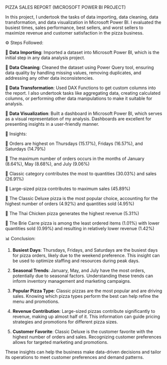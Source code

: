 PIZZA SALES REPORT (MICROSOFT POWER BI PROJECT) 

In this project, I undertook the tasks of data importing, data cleaning, data transformation, and data visualization in Microsoft Power BI. I evaluated the busiest times, sales performance, best sellers, and worst sellers to maximize revenue and customer satisfaction in the pizza business.

⚙️ Steps Followed:

🔸 **Data Importing**: Imported a dataset into Microsoft Power BI, which is the initial step in any data analysis project. 

🔸 **Data Cleaning**: Cleaned the dataset using Power Query tool, ensuring data quality by handling missing values, removing duplicates, and addressing any other data inconsistencies.

🔸 **Data Transformation**: Used DAX Functions to get custom columns into the report. I also undertook tasks like aggregating data, creating calculated columns, or performing other data manipulations to make it suitable for analysis.

🔸 **Data Visualization**: Built a dashboard in Microsoft Power BI, which serves as a visual representation of my analysis. Dashboards are excellent for presenting insights in a user-friendly manner.

🔎 Insights:

🔹 Orders are highest on Thursdays (15.17%), Fridays (16.57%), and Saturdays (14.79%)

🔹 The maximum number of orders occurs in the months of January (8.64%), May (8.68%), and July (9.06%)

🔹 Classic category contributes the most to quantities (30.03%) and sales (26.91%)

🔹 Large-sized pizza contributes to maximum sales (45.89%)

🔹 The Classic Deluxe pizza is the most popular choice, accounting for the highest number of orders (4.92%) and quantities sold (4.95%)

🔹 The Thai Chicken pizza generates the highest revenue (5.31%)

🔹 The Brie Carre pizza is among the least ordered items (1.01%) with lower quantities sold (0.99%) and resulting in relatively lower revenue (1.42%)

📊 Conclusion:

1. **Busiest Days**: Thursdays, Fridays, and Saturdays are the busiest days for pizza orders, likely due to the weekend preference. This insight can be used to optimize staffing and resources during peak days.

2. **Seasonal Trends**: January, May, and July have the most orders, potentially due to seasonal factors. Understanding these trends can inform inventory management and marketing campaigns.

3. **Popular Pizza Type**: Classic pizzas are the most popular and are driving sales. Knowing which pizza types perform the best can help refine the menu and promotions.

4. **Revenue Contribution**: Large-sized pizzas contribute significantly to revenue, making up almost half of it. This information can guide pricing strategies and promotions for different pizza sizes.

5. **Customer Favorite**: Classic Deluxe is the customer favorite with the highest number of orders and sales. Recognizing customer preferences allows for targeted marketing and promotions.

These insights can help the business make data-driven decisions and tailor its operations to meet customer preferences and demand patterns.
